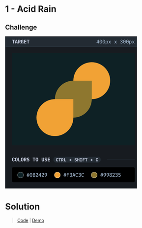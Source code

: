 # 1 - Acid Rain

## Challenge
![Acid Rain](./acid-rain.png)

# Solution
> [Code](https://github.com/npranto/cssbattle/tree/main/battle-1/acid-rain) |
> [Demo](https://npranto.github.io/cssbattle/battle-1/acid-rain)
